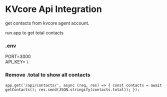 # KVcore Api Integration

get contacts from kvcore agent account.

run app to get total contacts

### .env

PORT=3000 \
API_KEY= <KVcore API TOKEN> \


### Remove .total to show all contacts

`app.get('/api/contacts/', async (req, res) => {
  const contacts = await getContacts();
  res.send(JSON.stringify(contacts.total));
});`
